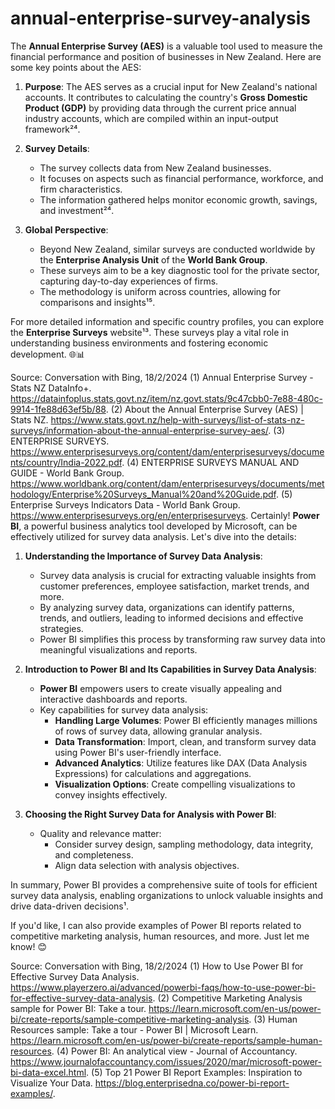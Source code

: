 # annual-enterprise-survey-analysis
The **Annual Enterprise Survey (AES)** is a valuable tool used to measure the financial performance and position of businesses in New Zealand. Here are some key points about the AES:

1. **Purpose**: The AES serves as a crucial input for New Zealand's national accounts. It contributes to calculating the country's **Gross Domestic Product (GDP)** by providing data through the current price annual industry accounts, which are compiled within an input-output framework²⁴.

2. **Survey Details**:
   - The survey collects data from New Zealand businesses.
   - It focuses on aspects such as financial performance, workforce, and firm characteristics.
   - The information gathered helps monitor economic growth, savings, and investment²⁴.

3. **Global Perspective**:
   - Beyond New Zealand, similar surveys are conducted worldwide by the **Enterprise Analysis Unit** of the **World Bank Group**.
   - These surveys aim to be a key diagnostic tool for the private sector, capturing day-to-day experiences of firms.
   - The methodology is uniform across countries, allowing for comparisons and insights¹⁵.

For more detailed information and specific country profiles, you can explore the **Enterprise Surveys** website¹³. These surveys play a vital role in understanding business environments and fostering economic development. 🌐📊

Source: Conversation with Bing, 18/2/2024
(1) Annual Enterprise Survey - Stats NZ DataInfo+. https://datainfoplus.stats.govt.nz/item/nz.govt.stats/9c47cbb0-7e88-480c-9914-1fe88d63ef5b/88.
(2) About the Annual Enterprise Survey (AES) | Stats NZ. https://www.stats.govt.nz/help-with-surveys/list-of-stats-nz-surveys/information-about-the-annual-enterprise-survey-aes/.
(3) ENTERPRISE SURVEYS. https://www.enterprisesurveys.org/content/dam/enterprisesurveys/documents/country/India-2022.pdf.
(4) ENTERPRISE SURVEYS MANUAL AND GUIDE - World Bank Group. https://www.worldbank.org/content/dam/enterprisesurveys/documents/methodology/Enterprise%20Surveys_Manual%20and%20Guide.pdf.
(5) Enterprise Surveys Indicators Data - World Bank Group. https://www.enterprisesurveys.org/en/enterprisesurveys.
Certainly! **Power BI**, a powerful business analytics tool developed by Microsoft, can be effectively utilized for survey data analysis. Let's dive into the details:

1. **Understanding the Importance of Survey Data Analysis**:
   - Survey data analysis is crucial for extracting valuable insights from customer preferences, employee satisfaction, market trends, and more.
   - By analyzing survey data, organizations can identify patterns, trends, and outliers, leading to informed decisions and effective strategies.
   - Power BI simplifies this process by transforming raw survey data into meaningful visualizations and reports.

2. **Introduction to Power BI and Its Capabilities in Survey Data Analysis**:
   - **Power BI** empowers users to create visually appealing and interactive dashboards and reports.
   - Key capabilities for survey data analysis:
     - **Handling Large Volumes**: Power BI efficiently manages millions of rows of survey data, allowing granular analysis.
     - **Data Transformation**: Import, clean, and transform survey data using Power BI's user-friendly interface.
     - **Advanced Analytics**: Utilize features like DAX (Data Analysis Expressions) for calculations and aggregations.
     - **Visualization Options**: Create compelling visualizations to convey insights effectively.

3. **Choosing the Right Survey Data for Analysis with Power BI**:
   - Quality and relevance matter:
     - Consider survey design, sampling methodology, data integrity, and completeness.
     - Align data selection with analysis objectives.

In summary, Power BI provides a comprehensive suite of tools for efficient survey data analysis, enabling organizations to unlock valuable insights and drive data-driven decisions¹.

If you'd like, I can also provide examples of Power BI reports related to competitive marketing analysis, human resources, and more. Just let me know! 😊

Source: Conversation with Bing, 18/2/2024
(1) How to Use Power BI for Effective Survey Data Analysis. https://www.playerzero.ai/advanced/powerbi-faqs/how-to-use-power-bi-for-effective-survey-data-analysis.
(2) Competitive Marketing Analysis sample for Power BI: Take a tour. https://learn.microsoft.com/en-us/power-bi/create-reports/sample-competitive-marketing-analysis.
(3) Human Resources sample: Take a tour - Power BI | Microsoft Learn. https://learn.microsoft.com/en-us/power-bi/create-reports/sample-human-resources.
(4) Power BI: An analytical view - Journal of Accountancy. https://www.journalofaccountancy.com/issues/2020/mar/microsoft-power-bi-data-excel.html.
(5) Top 21 Power BI Report Examples: Inspiration to Visualize Your Data. https://blog.enterprisedna.co/power-bi-report-examples/.
